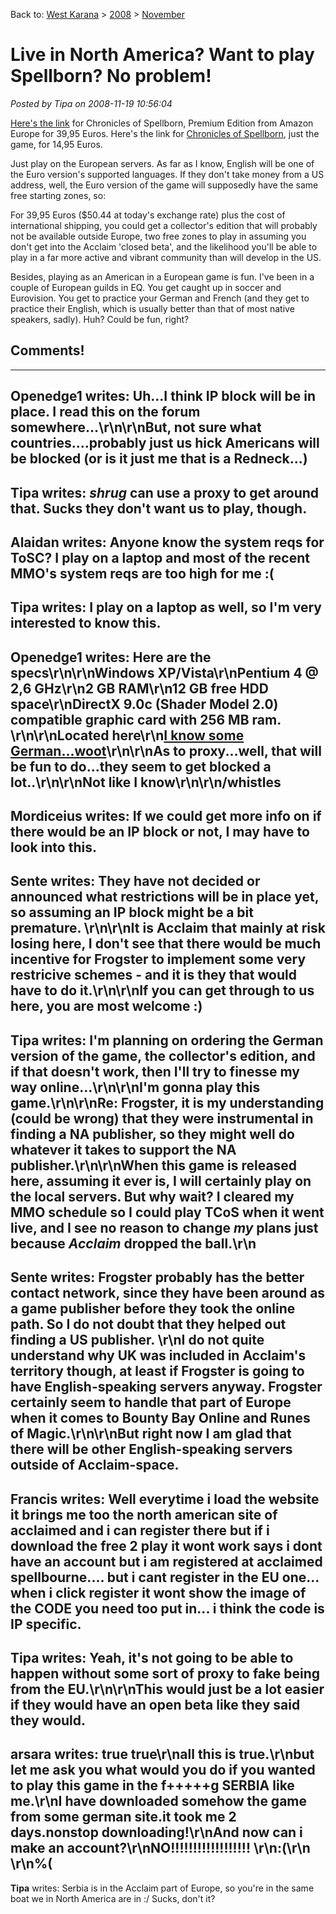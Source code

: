 Back to: [West Karana](/posts/westkarana.md) > [2008](/posts/2008/westkarana.md) > [November](./westkarana.md)
# Live in North America? Want to play Spellborn? No problem!

*Posted by Tipa on 2008-11-19 10:56:04*

[Here's the link](http://www.amazon.de/Frogster-Interactive-Pictures-Chronicles-Spellborn/dp/B001KEMGI4/ref=sr_1_1/276-5856627-6539238?ie=UTF8&s=videogames&qid=1227105818&sr=8-1) for Chronicles of Spellborn, Premium Edition from Amazon Europe for 39,95 Euros. Here's the link for [Chronicles of Spellborn](http://www.amazon.de/Frogster-Interactive-Pictures-Chronicles-Spellborn/dp/B001KEMGHU/ref=sr_1_2/276-5856627-6539238?ie=UTF8&s=videogames&qid=1227105818&sr=8-2), just the game, for 14,95 Euros.

Just play on the European servers. As far as I know, English will be one of the Euro version's supported languages. If they don't take money from a US address, well, the Euro version of the game will supposedly have the same free starting zones, so:

For 39,95 Euros ($50.44 at today's exchange rate) plus the cost of international shipping, you could get a collector's edition that will probably not be available outside Europe, two free zones to play in assuming you don't get into the Acclaim 'closed beta', and the likelihood you'll be able to play in a far more active and vibrant community than will develop in the US.

Besides, playing as an American in a European game is fun. I've been in a couple of European guilds in EQ. You get caught up in soccer and Eurovision. You get to practice your German and French (and they get to practice their English, which is usually better than that of most native speakers, sadly). Huh? Could be fun, right?

## Comments!
---
**Openedge1** writes: Uh...I think IP block will be in place. I read this on the forum somewhere...\r\n\r\nBut, not sure what countries....probably just us hick Americans will be blocked (or is it just me that is a Redneck...)
---
**Tipa** writes: *shrug* can use a proxy to get around that. Sucks they don't want us to play, though.
---
**Alaidan** writes: Anyone know the system reqs for ToSC? I play on a laptop and most of the recent MMO's system reqs are too high for me :(
---
**Tipa** writes: I play on a laptop as well, so I'm very interested to know this.
---
**Openedge1** writes: Here are the specs\r\n\r\n<b>Windows XP/Vista\r\nPentium 4 @ 2,6 GHz\r\n2 GB RAM\r\n12 GB free HDD space\r\nDirectX 9.0c (Shader Model 2.0) compatible graphic card with 256 MB ram. </b>\r\n\r\nLocated here\r\n<a href="http://www.tcos.com/sbforum/viewtopic.php?t=15082" rel="nofollow">I know some German...woot</a>\r\n\r\nAs to proxy...well, that will be fun to do...they seem to get blocked a lot..\r\n\r\nNot like I know\r\n\r\n/whistles
---
**Mordiceius** writes: If we could get more info on if there would be an IP block or not, I may have to look into this.
---
**Sente** writes: They have not decided or announced what restrictions will be in place yet, so assuming an IP block might be a bit premature. \r\n\r\nIt is Acclaim that mainly at risk losing here, I don't see that there would be much incentive for Frogster to implement some very restricive schemes - and it is they that would have to do it.\r\n\r\nIf you can get through to us here, you are most welcome :)
---
**Tipa** writes: I'm planning on ordering the German version of the game, the collector's edition, and if that doesn't work, then I'll try to finesse my way online...\r\n\r\nI'm gonna play this game.\r\n\r\nRe: Frogster, it is my understanding (could be wrong) that they were instrumental in finding a NA publisher, so they might well do whatever it takes to support the NA publisher.\r\n\r\nWhen this game is released here, assuming it ever is, I will certainly play on the local servers. But why wait? I cleared my MMO schedule so I could play TCoS when it went live, and I see no reason to change <em>my</em> plans just because <em>Acclaim</em> dropped the ball.\r\n
---
**Sente** writes: Frogster probably has the better contact network, since they have been around as a game publisher before they took the online path. So I do not doubt that they helped out finding a US publisher. \r\nI do not quite understand why UK was included in Acclaim's territory though, at least if Frogster is going to have English-speaking servers anyway. Frogster certainly seem to handle that part of Europe when it comes to Bounty Bay Online and Runes of Magic.\r\n\r\nBut right now I am glad that there will be other English-speaking servers outside of Acclaim-space.
---
**Francis** writes: Well everytime i load the website it brings me too the north american site of acclaimed and i can register there but if i download the free 2 play it wont work says i dont have an account but i am registered at acclaimed spellbourne.... but i cant register in the EU one... when i click register it wont show the image of the CODE you need too put in... i think the code is IP specific.
---
**Tipa** writes: Yeah, it's not going to be able to happen without some sort of proxy to fake being from the EU.\r\n\r\nThis would just be a lot easier if they would have an open beta like they said they would.
---
**arsara** writes: true true\r\nall this is true.\r\nbut let me ask you what would you do if you wanted to play this game in the f+++++g SERBIA like me.\r\nI have downloaded somehow the game from some german site.it took me 2 days.nonstop downloading!\r\nAnd now can i make an account?\r\nNO!!!!!!!!!!!!!!!!!!          \r\n:(\r\n                              \r\n%(
---
**Tipa** writes: Serbia is in the Acclaim part of Europe, so you're in the same boat we in North America are in :/ Sucks, don't it?
